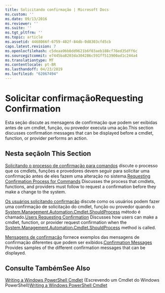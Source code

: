 ```yaml
---
title: Solicitando confirmação | Microsoft Docs
ms.custom: ''
ms.date: 09/13/2016
ms.reviewer: ''
ms.suite: ''
ms.tgt_pltfrm: ''
ms.topic: article
ms.assetid: 4468066f-6759-402f-84db-0d8303cfd5cb
caps.latest.revision: 7
ms.openlocfilehash: c5deaa9bb0dd9621b6f03aeb188cf76ed35dff6c
ms.sourcegitcommit: e7445ba8203da304286c591ff513900ad1c244a4
ms.translationtype: MT
ms.contentlocale: pt-BR
ms.lasthandoff: 04/23/2019
ms.locfileid: "62067494"
---
```

# <a name="requesting-confirmation"></a><span data-ttu-id="a6502-102">Solicitar confirmação</span><span class="sxs-lookup"><span data-stu-id="a6502-102">Requesting Confirmation</span></span>

<span data-ttu-id="a6502-103">Esta seção discute as mensagens de confirmação que podem ser exibidas antes de um cmdlet, função, ou provedor executa uma ação.</span><span class="sxs-lookup"><span data-stu-id="a6502-103">This section discusses confirmation messages that can be displayed before a cmdlet, function, or provider performs an action.</span></span>

## <a name="in-this-section"></a><span data-ttu-id="a6502-104">Nesta seção</span><span class="sxs-lookup"><span data-stu-id="a6502-104">In This Section</span></span>

<span data-ttu-id="a6502-105">[Solicitando o processo de confirmação para comandos](./requesting-confirmation-from-cmdlets.md) discute o processo que os cmdlets, funções e provedores devem seguir para solicitar uma confirmação antes de eles fazem uma alteração no sistema.</span><span class="sxs-lookup"><span data-stu-id="a6502-105">[Requesting Confirmation Process for Commands](./requesting-confirmation-from-cmdlets.md) Discusses the process that cmdlets, functions, and providers must follow to request a confirmation before they make a change to the system.</span></span>

<span data-ttu-id="a6502-106">[Os usuários solicitando confirmação](./users-requesting-confirmation.md) discute como os usuários podem fazer uma confirmação de solicitação do cmdlet, função ou provedor quando o [System.Management.Automation.Cmdlet.ShouldProcess](/dotnet/api/System.Management.Automation.Cmdlet.ShouldProcess) método é chamado.</span><span class="sxs-lookup"><span data-stu-id="a6502-106">[Users Requesting Confirmation](./users-requesting-confirmation.md) Discusses how users can make a cmdlet, function, or provider request confirmation when the [System.Management.Automation.Cmdlet.ShouldProcess](/dotnet/api/System.Management.Automation.Cmdlet.ShouldProcess) method is called.</span></span>

<span data-ttu-id="a6502-107">[Mensagens de confirmação](./confirmation-messages.md) fornece exemplos das mensagens de confirmação diferentes que podem ser exibidos.</span><span class="sxs-lookup"><span data-stu-id="a6502-107">[Confirmation Messages](./confirmation-messages.md) Provides samples of the different confirmation messages that can be displayed.</span></span>

## <a name="see-also"></a><span data-ttu-id="a6502-108">Consulte Também</span><span class="sxs-lookup"><span data-stu-id="a6502-108">See Also</span></span>

<span data-ttu-id="a6502-109">[Writing a Windows PowerShell Cmdlet](./writing-a-windows-powershell-cmdlet.md) (Escrevendo um Cmdlet do Windows PowerShell)</span><span class="sxs-lookup"><span data-stu-id="a6502-109">[Writing a Windows PowerShell Cmdlet](./writing-a-windows-powershell-cmdlet.md)</span></span>
